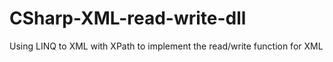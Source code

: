 # CSharp-XML-read-write-dll
Using LINQ to XML with XPath to implement the read/write function for XML
